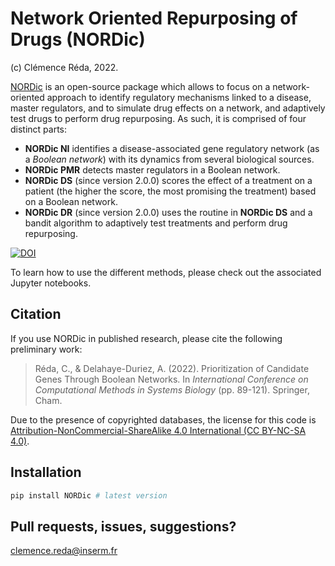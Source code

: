 # Network Oriented Repurposing of Drugs (NORDic)
(c) Clémence Réda, 2022.

[NORDic](https://github.com/clreda/NORDic) is an open-source package which allows to focus on a network-oriented approach to identify regulatory mechanisms linked to a disease, master regulators, and to simulate drug effects on a network, and adaptively test drugs to perform drug repurposing. As such, it is comprised of four distinct parts:
- **NORDic NI** identifies a disease-associated gene regulatory network (as a *Boolean network*) with its dynamics from several biological sources.
- **NORDic PMR** detects master regulators in a Boolean network.
- **NORDic DS** (since version 2.0.0) scores the effect of a treatment on a patient (the higher the score, the most promising the treatment) based on a Boolean network.
- **NORDic DR** (since version 2.0.0) uses the routine in **NORDic DS** and a bandit algorithm to adaptively test treatments and perform drug repurposing.

[![DOI](https://zenodo.org/badge/DOI/10.5281/zenodo.7239047.svg)](https://doi.org/10.5281/zenodo.7239047)

To learn how to use the different methods, please check out the associated Jupyter notebooks.

## Citation

If you use NORDic in published research, please cite the following preliminary work:

> Réda, C., & Delahaye-Duriez, A. (2022). Prioritization of Candidate Genes Through Boolean Networks. In *International Conference on Computational Methods in Systems Biology* (pp. 89-121). Springer, Cham.

Due to the presence of copyrighted databases, the license for this code is [Attribution-NonCommercial-ShareAlike 4.0 International (CC BY-NC-SA 4.0)](https://creativecommons.org/licenses/by-nc-sa/4.0/).

## Installation

```bash
pip install NORDic # latest version
```

## Pull requests, issues, suggestions?

clemence.reda@inserm.fr
